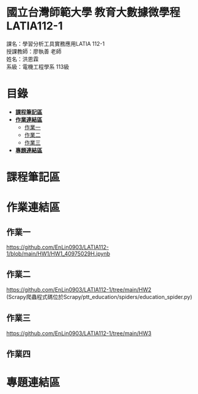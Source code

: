 # 國立台灣師範大學 教育大數據微學程 LATIA112-1

課名：學習分析工具實務應用LATIA 112-1  
授課教師：廖執善 老師  
姓名：洪恩霖  
系級：電機工程學系 113級  
# 目錄  
 * [**課程筆記區**](https://github.com/EnLin0903/LATIA112-1#課程筆記區)
 * [**作業連結區**](https://github.com/EnLin0903/LATIA112-1#作業連結區)
   * [作業一](https://github.com/EnLin0903/LATIA112-1#作業一)
   * [作業二](https://github.com/EnLin0903/LATIA112-1#作業二)
   * [作業三](https://github.com/EnLin0903/LATIA112-1#作業三)
* [**專題連結區**](https://github.com/EnLin0903/LATIA112-1#專題連結區)
# 課程筆記區
# 作業連結區
## 作業一
  https://github.com/EnLin0903/LATIA112-1/blob/main/HW1/HW1_40975029H.ipynb
## 作業二
  https://github.com/EnLin0903/LATIA112-1/tree/main/HW2  
  (Scrapy爬蟲程式碼位於Scrapy/ptt_education/spiders/education_spider.py)
## 作業三
  https://github.com/EnLin0903/LATIA112-1/tree/main/HW3  
## 作業四
# 專題連結區
